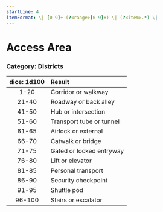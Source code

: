 ```yaml
---
startLine: 4
itemFormat: \| [0-9]+-(?<range>[0-9]+) \| (?<item>.*) \|
---
```

# Access Area
### Category: Districts

| dice: 1d100 | Result |
|:----:|:-------|
| 1-20 | Corridor or walkway |
| 21-40 | Roadway or back alley |
| 41-50 | Hub or intersection |
| 51-60 | Transport tube or tunnel |
| 61-65 | Airlock or external |
| 66-70 | Catwalk or bridge |
| 71-75 | Gated or locked entryway |
| 76-80 | Lift or elevator |
| 81-85 | Personal transport |
| 86-90 | Security checkpoint |
| 91-95 | Shuttle pod |
| 96-100 | Stairs or escalator |